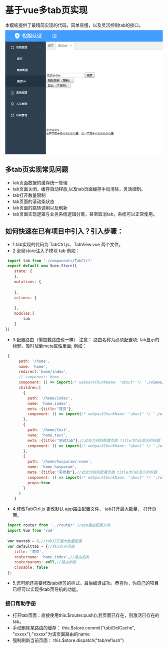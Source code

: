 # 基于vue多tab页实现
本模板提供了最精简实现的代码，简单易懂，以及灵活控制tab的接口。
![example](https://raw.githubusercontent.com/owenxuwei/vue-mutitab/master/example.png)

## 多tab页实现常见问题
* tab页面数据的缓存统一管理
* tab页面关闭，缓存自动释放,以及tab页面缓存手动清除，灵活控制。
* tab打开数量限制
* tab页面的滚动条状态
* tab页面的跳转调用以及刷新
* tab页面实现逻辑与业务系统逻辑分离，甚至取消tab，系统可以正常使用。

## 如何快速在已有项目中引入？引入步骤：
* 1.tab实现的代码为 TabCtrl.js、TabView.vue 两个文件。
* 2.全局store注入子模块 tab 例如：
```javascript
 import tab from './components/TabCtrl'
 export default new Vuex.Store({
    state: {
    },
    mutations: {
    
    },
    actions: {
    
    },
    modules:{
        tab
    }
})
```
* 3.配置路由（懒加载路由也一样） 注意： 路由名称为必须配置项; tab显示的标题，暂时放到meta属性里面; 例如：
```javascript
 {
      path: '/home',
      name: 'home',
      redirect:'home/index',
      // component: Home
      component: () => import(/* webpackChunkName: "about" */ './views/Home.vue'),
      children:[
        {
          path: '/home/index',
          name: 'home.index',
          meta :{title:"首页"},
          component: () => import(/* webpackChunkName: "about" */ './views/Tabs/Index.vue')
        },
        {
          path: '/home/test',
          name: 'home.test',
          meta :{title:"测试tab"},//此处为规则配置页面 title为Tab显示的标题
          component: () => import(/* webpackChunkName: "about" */ './views/Tabs/Test.vue')
        },
        {
          path: '/home/hasparam/:name',
          name: 'home.hasparam',
          meta :{title:"带参数"},//此处为规则配置页面 title为Tab显示的标题
          component: () => import(/* webpackChunkName: "about" */ './views/Tabs/HasParam.vue'),
          props:true
        }
      ]
    }
```
* 4.修改TabCtrl.js 更改默认 app路由配置文件、 tab打开最大数量、 打开页面。
```javascript
 import router from '../router' //app路由配置文件
 import Vue from 'vue'

 var maxtab = 6;//tab打开最大数量配置
 var defaulttab = {//默认打开页面
    title: '首页',
    routername: 'home.index',//路由名称
    routerparams: null,//路由参数
    closable: false
 };
```
* 5.您可能还需要修改tab标签的样式。最后编译成功。恭喜你，你自己的项目已经可以实现多tab页导航的功能。

### 接口帮助手册
* 打开tab页面：直接使用this.$router.push();若页面已存在，则激活已存在的tab。
* 手动删除某路由的缓存： this.$store.commit("tab/DelCache", "xxxxx");"xxxxx"为该页面路由的name
* 强制刷新当前页面： this.$store.dispatch("tab/reflush")

